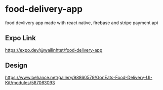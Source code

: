 # food-delivery-app
food devlivery app made with react native, firebase and stripe payment api

## Expo Link

https://expo.dev/@wailinhtet/food-delivery-app


## Design

https://www.behance.net/gallery/98860579/GonEats-Food-Delivery-UI-Kit/modules/587063093
